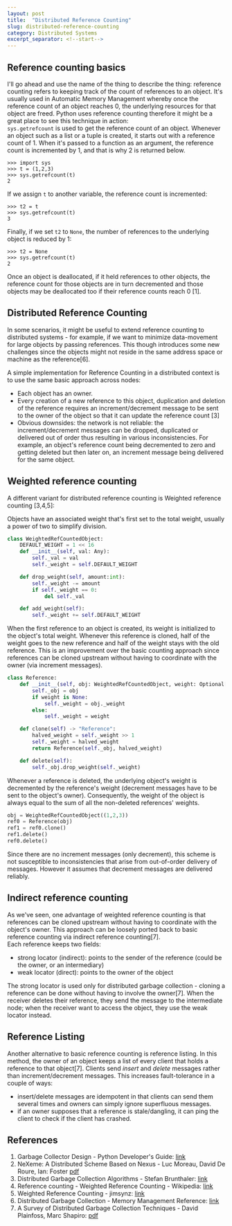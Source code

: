 ```yaml
---
layout: post
title:  "Distributed Reference Counting"
slug: distributed-reference-counting
category: Distributed Systems
excerpt_separator: <!--start-->
---
```


<!--start-->

## Reference counting basics

I'll go ahead and use the name of the thing to describe the thing: reference
counting refers to keeping track of the count of references to an object. It's
usually used in Automatic Memory Management whereby once the reference count of
an object reaches 0, the underlying resources for that object are freed. Python
uses reference counting therefore it might be a great place to see this
technique in action:\
`sys.getrefcount` is used to get the reference count of an object. Whenever an
object such as a list or a tuple is created, it starts out with a reference
count of 1. When it's passed to a function as an argument, the reference count
is incremented by 1, and that is why 2 is returned below.

```
>>> import sys
>>> t = (1,2,3)
>>> sys.getrefcount(t)
2
```

If we assign `t` to another variable, the reference count is incremented:

```
>>> t2 = t
>>> sys.getrefcount(t)
3
```

Finally, if we set `t2` to `None`, the number of references to the underlying
object is reduced by 1:

```
>>> t2 = None
>>> sys.getrefcount(t)
2
```

Once an object is deallocated, if it held references to other objects, the
reference count for those objects are in turn decremented and those objects may
be deallocated too if their reference counts reach 0 [1].

## Distributed Reference Counting

In some scenarios, it might be useful to extend reference counting to
distributed systems - for example, if we want to minimize data-movement for
large objects by passing references. This though introduces some new challenges
since the objects might not reside in the same address space or machine as the
reference[6].

A simple implementation for Reference Counting in a distributed context is to
use the same basic approach across nodes:

- Each object has an owner.
- Every creation of a new reference to this object, duplication and deletion of
  the reference requires an increment/decrement message to be sent to the owner
  of the object so that it can update the reference count [3]
- Obvious downsides: the network is not reliable: the increment/decrement
  messages can be dropped, duplicated or delivered out of order thus resulting
  in various inconsistencies. For example, an object's reference count being
  decremented to zero and getting deleted but then later on, an increment
  message being delivered for the same object.

## Weighted reference counting

A different variant for distributed reference counting is Weighted reference
counting [3,4,5]:

Objects have an associated weight that's first set to the total weight, usually
a power of two to simplify division.

```python
class WeightedRefCountedObject:
    DEFAULT_WEIGHT = 1 << 16
    def __init__(self, val: Any):
        self._val = val
        self._weight = self.DEFAULT_WEIGHT

    def drop_weight(self, amount:int):
        self._weight -= amount
        if self._weight == 0:
            del self._val

    def add_weight(self):
        self._weight += self.DEFAULT_WEIGHT
```

When the first reference to an object is created, its weight is initialized to
the object's total weight. Whenever this reference is cloned, half of the weight
goes to the new reference and half of the weight stays with the old reference.
This is an improvement over the basic counting approach since references can be
cloned upstream without having to coordinate with the owner (via increment
messages).

```python
class Reference:
    def __init__(self, obj: WeightedRefCountedObject, weight: Optional[int] = None):
        self._obj = obj
        if weight is None:
            self._weight = obj._weight
        else:
            self._weight = weight

    def clone(self) -> "Reference":
        halved_weight = self._weight >> 1
        self._weight = halved_weight
        return Reference(self._obj, halved_weight)

    def delete(self):
        self._obj.drop_weight(self._weight)
```

Whenever a reference is deleted, the underlying object's weight is decremented
by the reference's weight (decrement messages have to be sent to the object's
owner). Consequently, the weight of the object is always equal to the sum of all
the non-deleted references' weights.

```python
obj = WeightedRefCountedObject((1,2,3))
ref0 = Reference(obj)
ref1 = ref0.clone()
ref1.delete()
ref0.delete()
```

Since there are no increment messages (only decrement), this scheme is not
susceptible to inconsistencies that arise from out-of-order delivery of
messages. However it assumes that decrement messages are delivered reliably.

## Indirect reference counting

As we've seen, one advantage of weighted reference counting is that references
can be cloned upstream without having to coordinate with the object's owner.
This approach can be loosely ported back to basic reference counting via
indirect reference counting[7].\
Each reference keeps two fields:

- strong locator (indirect): points to the sender of the reference (could be the
  owner, or an intermediary)
- weak locator (direct): points to the owner of the object

The strong locator is used only for distributed garbage collection - cloning a
reference can be done without having to involve the owner[7]. When the receiver
deletes their reference, they send the message to the intermediate node; when
the receiver want to access the object, they use the weak locator instead.

## Reference Listing

Another alternative to basic reference counting is reference listing. In this
method, the owner of an object keeps a list of every client that holds a
reference to that object[7]. Clients send _insert_ and _delete_ messages rather
than increment/decrement messages. This increases fault-tolerance in a couple of
ways:

- insert/delete messages are idempotent in that clients can send them several
  times and owners can simply ignore superfluous messages.
- if an owner supposes that a reference is stale/dangling, it can ping the
  client to check if the client has crashed.

## References

1. Garbage Collector Design - Python Developer's Guide:
   [link](https://devguide.python.org/internals/garbage-collector/)
2. NeXeme: A Distributed Scheme Based on Nexus - Luc Moreau, David De Roure,
   Ian: Foster
   [pdf](https://link.springer.com/content/pdf/10.1007/BFb0002787.pdf)
3. Distributed Garbage Collection Algorithms - Stefan Brunthaler:
   [link](https://www.semanticscholar.org/paper/Distributed-Garbage-Collection-Algorithms-Brunthaler/66e5dc537ac205ee73c9d907620df2ec9646f139)
4. Reference counting - Weighted Reference Counting - Wikipedia:
   [link](https://en.wikipedia.org/wiki/Reference_counting#Weighted_reference_counting)
5. Weighted Reference Counting - jimsynz:
   [link](https://gist.github.com/jimsynz/bf0983f2d9fdc65554bcbe2a6c2042ea)
6. Distributed Garbage Collection - Memory Management Reference:
   [link](https://www.memorymanagement.org/glossary/d.html#term-distributed-garbage-collection)
7. A Survey of Distributed Garbage Collection Techniques - David Plainfoss, Marc
   Shapiro: [pdf](https://hal.inria.fr/hal-01248224/file/SDGC_iwmm95.pdf)
